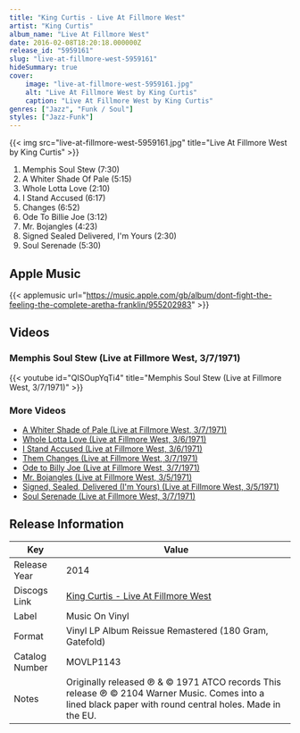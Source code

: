 ```yaml
---
title: "King Curtis - Live At Fillmore West"
artist: "King Curtis"
album_name: "Live At Fillmore West"
date: 2016-02-08T18:20:18.000000Z
release_id: "5959161"
slug: "live-at-fillmore-west-5959161"
hideSummary: true
cover:
    image: "live-at-fillmore-west-5959161.jpg"
    alt: "Live At Fillmore West by King Curtis"
    caption: "Live At Fillmore West by King Curtis"
genres: ["Jazz", "Funk / Soul"]
styles: ["Jazz-Funk"]
---
```


{{< img src="live-at-fillmore-west-5959161.jpg" title="Live At Fillmore West by King Curtis" >}}

<!-- section break -->

1. Memphis Soul Stew (7:30)
2. A Whiter Shade Of Pale (5:15)
3. Whole Lotta Love (2:10)
4. I Stand Accused (6:17)
5. Changes (6:52)
6. Ode To Billie Joe (3:12)
7. Mr. Bojangles (4:23)
8. Signed Sealed Delivered, I'm Yours (2:30)
9. Soul Serenade (5:30)

<!-- section break -->




## Apple Music
{{< applemusic url="https://music.apple.com/gb/album/dont-fight-the-feeling-the-complete-aretha-franklin/955202983" >}}





## Videos
### Memphis Soul Stew (Live at Fillmore West, 3/7/1971)
{{< youtube id="QISOupYqTi4" title="Memphis Soul Stew (Live at Fillmore West, 3/7/1971)" >}}<br>

### More Videos

- [A Whiter Shade of Pale (Live at Fillmore West, 3/7/1971)](https://www.youtube.com/watch?v=DOrAd-nyRsM)
- [Whole Lotta Love (Live at Fillmore West, 3/6/1971)](https://www.youtube.com/watch?v=z8RQZc8ir8E)
- [I Stand Accused (Live at Fillmore West, 3/6/1971)](https://www.youtube.com/watch?v=Fj3MRelfzDc)
- [Them Changes (Live at Fillmore West, 3/7/1971)](https://www.youtube.com/watch?v=29liKY8lXI8)
- [Ode to Billy Joe (Live at Fillmore West, 3/7/1971)](https://www.youtube.com/watch?v=SfnwzrA-1xc)
- [Mr. Bojangles (Live at Fillmore West, 3/5/1971)](https://www.youtube.com/watch?v=QobLjxsp5hE)
- [Signed, Sealed, Delivered (I'm Yours) (Live at Fillmore West, 3/5/1971)](https://www.youtube.com/watch?v=4kbU4KldDAA)
- [Soul Serenade (Live at Fillmore West, 3/7/1971)](https://www.youtube.com/watch?v=oQlq6BqIP-o)


## Release Information
|  Key           | Value                                                |
| ---------------| ---------------------------------------------------- |
| Release Year   | 2014                                   |
| Discogs Link   | [King Curtis - Live At Fillmore West](https://www.discogs.com/release/5959161-King-Curtis-Live-At-Fillmore-West) |
| Label          | Music On Vinyl |
| Format         | Vinyl LP Album Reissue Remastered (180 Gram, Gatefold) |
| Catalog Number | MOVLP1143 |
| Notes | Originally released ℗  & © 1971 ATCO records This release ℗ © 2104 Warner Music. Comes into a lined black paper with round central holes. Made in the EU. |